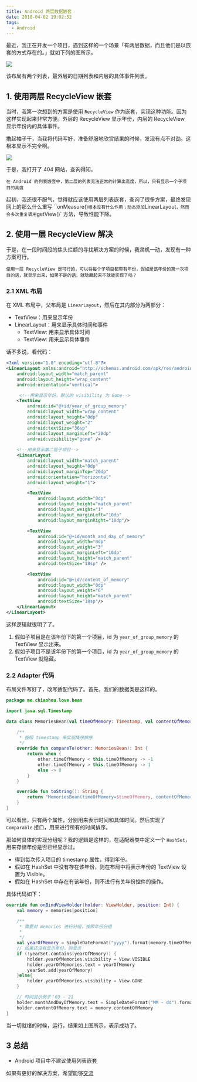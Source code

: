 ```yaml
---
title: Android 两层数据嵌套
date: 2018-04-02 19:02:52
tags: 
  - Android
---
```


最近，我正在开发一个项目，遇到这样的一个场景「有两层数据，而且他们是以嵌套的方式存在的。」就如下列的图所示。

![](https://i.loli.net/2018/04/02/5ac21931668dc.jpg)

该布局有两个列表，最外层的日期列表和内层的具体事件列表。

## 1. 使用两层 RecycleView 嵌套

当时，我第一次想到的方案是使用 `RecycleView` 作为嵌套，实现这种功能。因为这样实现起来非常方便。外层的 RecycleView 显示年份，内层的 RecycleView 显示年份内的具体事件。

撸起袖子干，当我将代码写好，准备舒服地欣赏结果的时候，发现有点不对劲。这根本显示不完全啊。

![](https://i.loli.net/2018/04/02/5ac219316f9fd.jpg)


于是，我打开了 404 网站，查询得知。

```
在 Android 的列表嵌套中，第二层的列表无法正常的计算出高度，所以，只有显示一个子项目的高度
```

起初，我还很不服气，觉得就应该使用两层列表嵌套，查询了很多方案，最终发现网上的那么什么重写 ``onMeasure()` 根本没有什么作用；动态添加 `LinearLayout` ，然而会多次重复调用 `getView()` 方法，导致性能下降。

## 2. 使用一层 RecycleView 解决

于是，在一段时间段的焦头烂额的寻找解决方案的时候，我灵机一动，发现有一种方案可行。

```
使用一层 RecycleView 是可行的，可以将每个子项目都带有年份，假如是该年份的第一次项目的话，就显示出来，如果不是的话，就隐藏起来不就能实现了吗？
```

### 2.1 XML 布局

在 XML 布局中，父布局是 `LinearLayout`，然后在其内部分为两部分：

* TextView：用来显示年份
* LinearLayout：用来显示具体时间和事件
    * TextView: 用来显示具体时间
    * TextView: 用来显示具体事件

话不多说，看代码：

```xml
<?xml version="1.0" encoding="utf-8"?>
<LinearLayout xmlns:android="http://schemas.android.com/apk/res/android"
    android:layout_width="match_parent"
    android:layout_height="wrap_content"
    android:orientation="vertical">

     <!--用来显示年份，默认的 visibility 为 Gone-->
    <TextView
        android:id="@+id/year_of_group_memory"
        android:layout_width="wrap_content"
        android:layout_height="0dp"
        android:layout_weight="2"
        android:textSize="36sp"
        android:layout_marginLeft="20dp"
        android:visibility="gone" />
    
    <!--用来显示第二层子项目-->
    <LinearLayout
        android:layout_width="match_parent"
        android:layout_height="0dp"
        android:layout_marginTop="20dp"
        android:orientation="horizontal"
        android:layout_weight="1">

        <TextView
            android:layout_width="0dp"
            android:layout_height="match_parent"
            android:layout_weight="1"
            android:layout_marginLeft="10dp"
            android:layout_marginRight="10dp"/>

        <TextView
            android:id="@+id/month_and_day_of_memory"
            android:layout_width="0dp"
            android:layout_weight="3"
            android:layout_marginLeft="10dp"
            android:layout_height="match_parent"
            android:textSize="18sp" />

        <TextView
            android:id="@+id/content_of_memory"
            android:layout_width="0dp"
            android:layout_weight="6"
            android:layout_height="match_parent"
            android:textSize="18sp"/>
    </LinearLayout>
</LinearLayout>
```

这样逻辑就很明了了。

1. 假如子项目是在该年份下的第一个项目，id 为 `year_of_group_memory` 的 TextView 显示出来。
2. 假如子项目不是该年份下的第一个项目，id 为 `year_of_group_memory` 的 TextView 就隐藏。

### 2.2 Adapter 代码

布局文件写好了，改写适配代码了。首先，我们的数据类是这样的。

```kotlin
package me.chiaohou.love.bean

import java.sql.Timestamp

data class MemoriesBean(val timeOfMemory: Timestamp, val contentOfMemory: String) : Comparable<MemoriesBean> {

    /**
     * 按照 timestamp 来实现降序排序
     */
    override fun compareTo(other: MemoriesBean): Int {
        return when {
            other.timeOfMemory < this.timeOfMemory -> -1
            other.timeOfMemory > this.timeOfMemory -> 1
            else -> 0
        }
    }

    override fun toString(): String {
        return "MemoriesBean(timeOfMemory=$timeOfMemory, contentOfMemory='$contentOfMemory')"
    }
}
```

可以看出，只有两个属性，分别用来表示时间和具体时间。然后实现了 `Comparable` 接口，用来进行所有的时间排序。

那如何具体的实现分组呢？我的逻辑是这样的，在适配器类中定义一个 `HashSet`，用来存储年份是否已经显示过。

* 得到每次传入项目的 timestamp 属性，得到年份。
* 假如在 HashSet 中没有存在该年份，则在布局中将表示年份的 TextView 设置为 Visible。
* 假如在 HashSet 中存在有该年份，则不进行有关年份控件的操作。

具体代码如下：

```kotlin
override fun onBindViewHolder(holder: ViewHolder, position: Int) {
    val memory = memories[position]

    /**
     * 需要对 memories 进行分组，按照年份分组
     *
     */
    val yearOfMemory = SimpleDateFormat("yyyy").format(memory.timeOfMemory)
    // 如果还没有显示年份，则显示
    if (!yearSet.contains(yearOfMemory)) {
        holder.yearOfMemories.visibility = View.VISIBLE
        holder.yearOfMemories.text = yearOfMemory
        yearSet.add(yearOfMemory)
    }else{
        holder.yearOfMemories.visibility = View.GONE
    }

    // 时间显示例子：03 - 21
    holder.monthAndDayOfMemory.text = SimpleDateFormat("MM - dd").format(memory.timeOfMemory)
    holder.contentOfMemory.text = memory.contentOfMemory
}
```

当一切就绪的时候，运行，结果如上图所示，表示成功了。

## 3 总结

* Android 项目中不建议使用列表嵌套

如果有更好的解决方案，希望能够[交流](keatingsmitht@gmail.com)

